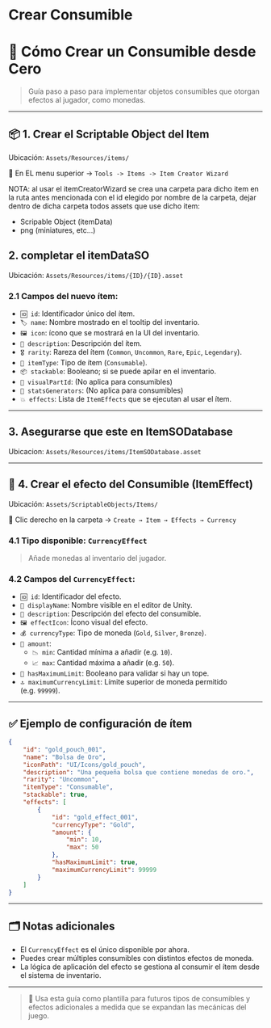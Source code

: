 # Crear Consumible

# 🧪 Cómo Crear un Consumible desde Cero

> Guía paso a paso para implementar objetos consumibles que otorgan efectos al jugador, como monedas.
> 

---

## 📦 1. Crear el Scriptable Object del Item

Ubicación: `Assets/Resources/items/`

📌 En EL menu superior → `Tools -> Items -> Item Creator Wizard`

NOTA: al usar el itemCreatorWizard se crea una carpeta para dicho item en la ruta antes mencionada con el id elegido por nombre de la carpeta, dejar dentro de dicha carpeta todos assets que use dicho item:
* Scripable Object (itemData)
* png (miniatures, etc...)

## 2. completar el itemDataSO

Ubicación: `Assets/Resources/items/{ID}/{ID}.asset`

### 2.1 Campos del nuevo ítem:

- `🆔 id`: Identificador único del ítem.
- `🏷️ name`: Nombre mostrado en el tooltip del inventario.
- `🖼️ icon`: ícono que se mostrará en la UI del inventario.
- `🧾 description`: Descripción del ítem.
- `🎖️ rarity`: Rareza del ítem (`Common`, `Uncommon`, `Rare`, `Epic`, `Legendary`).
- `🎯 itemType`: Tipo de ítem (`Consumable`).
- `📦 stackable`: Booleano; si se puede apilar en el inventario. 
- `🚫 visualPartId`: (No aplica para consumibles)
- `🚫 statsGenerators`: (No aplica para consumibles)
- `💥 effects`: Lista de `ItemEffects` que se ejecutan al usar el ítem.

---

## 3. Asegurarse que este en ItemSODatabase

Ubicacion: `Assets/Resources/items/ItemSODatabase.asset`

---

## 🧬 4. Crear el efecto del Consumible (ItemEffect)

Ubicación: `Assets/ScriptableObjects/Items/`

📌 Clic derecho en la carpeta → `Create → Item → Effects → Currency`

### 4.1 Tipo disponible: `CurrencyEffect`

> Añade monedas al inventario del jugador.

### 4.2 Campos del `CurrencyEffect`:

- `🆔 id`: Identificador del efecto.
- `📝 displayName`: Nombre visible en el editor de Unity.
- `🧾 description`: Descripción del efecto del consumible.
- `🖼️ effectIcon`: Ícono visual del efecto.
- `💰 currencyType`: Tipo de moneda (`Gold`, `Silver`, `Bronze`).
- `🔢 amount`:
    - `📉 min`: Cantidad mínima a añadir (e.g. `10`).
    - `📈 max`: Cantidad máxima a añadir (e.g. `50`).
- `🛑 hasMaximumLimit`: Booleano para validar si hay un tope.
- `🔝 maximumCurrencyLimit`: Límite superior de moneda permitido (e.g. `99999`).

---

## ✅ Ejemplo de configuración de ítem

```json
{
    "id": "gold_pouch_001",
    "name": "Bolsa de Oro",
    "iconPath": "UI/Icons/gold_pouch",
    "description": "Una pequeña bolsa que contiene monedas de oro.",
    "rarity": "Uncommon",
    "itemType": "Consumable",
    "stackable": true,
    "effects": [
        {
            "id": "gold_effect_001",
            "currencyType": "Gold",
            "amount": {
                "min": 10,
                "max": 50
            },
            "hasMaximumLimit": true,
            "maximumCurrencyLimit": 99999
        }
    ]
}
```

---

## 🗂️ Notas adicionales

- El `CurrencyEffect` es el único disponible por ahora.
- Puedes crear múltiples consumibles con distintos efectos de moneda.
- La lógica de aplicación del efecto se gestiona al consumir el ítem desde el sistema de inventario.

---

> 🧠 Usa esta guía como plantilla para futuros tipos de consumibles y efectos adicionales a medida que se expandan las mecánicas del juego.
>